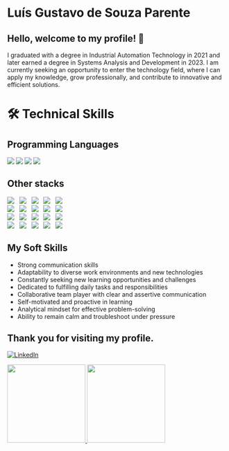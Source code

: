 # Luís Gustavo de Souza Parente
## Hello, welcome to my profile! 👋
I graduated with a degree in Industrial Automation Technology in 2021 and later earned a degree in Systems Analysis and Development in 2023. I am currently seeking an opportunity to enter the technology field, where I can apply my knowledge, grow professionally, and contribute to innovative and efficient solutions.

# 🛠️ Technical Skills

## Programming Languages
<img src="https://img.shields.io/badge/Java-ED8B00?style=for-the-badge&logo=java&logoColor=white" /> <img src="https://img.shields.io/badge/C%23-239120?style=for-the-badge&logo=c-sharp&logoColor=white" /> <img src="https://img.shields.io/badge/Python-3776AB?style=for-the-badge&logo=python&logoColor=white" /> <img src="https://img.shields.io/badge/C%2B%2B-00599C?style=for-the-badge&logo=c%2B%2B&logoColor=white" /> 

## Other stacks

<img src="https://img.shields.io/badge/Spring-6DB33F?style=for-the-badge&logo=spring&logoColor=white" />
&nbsp;
<img src="https://img.shields.io/badge/Spring_Boot-6DB33F?style=for-the-badge&logo=spring-boot&logoColor=white" />
&nbsp;
<img src="https://img.shields.io/badge/Postman-FF6C37?style=for-the-badge&logo=Postman&logoColor=white" />
&nbsp;
<img src="https://img.shields.io/badge/Hibernate-59666C?style=for-the-badge&logo=Hibernate&logoColor=white" />
&nbsp;
<img src="https://img.shields.io/badge/MongoDB-4EA94B?style=for-the-badge&logo=mongodb&logoColor=white" />
<br>
<img src="https://img.shields.io/badge/MySQL-005C84?style=for-the-badge&logo=mysql&logoColor=white" />
&nbsp;
<img src="https://img.shields.io/badge/Sqlite-003B57?style=for-the-badge&logo=sqlite&logoColor=white" />
&nbsp;
<img src="https://img.shields.io/badge/PostgreSQL-316192?style=for-the-badge&logo=postgresql&logoColor=white" />
&nbsp;
<img src="https://img.shields.io/badge/H2%20Database-1D6DB5?style=for-the-badge&logo=h2&logoColor=white" />
&nbsp;
<img src="https://img.shields.io/badge/Docker-2CA5E0?style=for-the-badge&logo=docker&logoColor=white" />
<br>
<img src="https://img.shields.io/badge/Junit5-25A162?style=for-the-badge&logo=junit5&logoColor=white" />
&nbsp;
<img src="https://img.shields.io/badge/Mockito-4CAF50?style=for-the-badge&logo=java&logoColor=white" />
&nbsp;
<img src="https://img.shields.io/badge/RestAssured-6DB33F?style=for-the-badge&logo=spring&logoColor=white" />
&nbsp;
<img src="https://img.shields.io/badge/TDD-%23F34B7D?style=for-the-badge&logo=testinglibrary&logoColor=white" />
&nbsp;
<img src="https://img.shields.io/badge/Swagger-85EA2D?style=for-the-badge&logo=Swagger&logoColor=white" />
<br>
<img src="https://img.shields.io/badge/GIT-E44C30?style=for-the-badge&logo=git&logoColor=white" />
&nbsp;
<img src="https://img.shields.io/badge/HATEOAS-6DB33F?style=for-the-badge&logo=spring&logoColor=white" />
&nbsp;
<img src="https://img.shields.io/badge/Cassandra-1287B1?style=for-the-badge&logo=apache-cassandra&logoColor=white" />
&nbsp;
<img src="https://img.shields.io/badge/Spring_WebFlux-6DB33F?style=for-the-badge&logo=spring&logoColor=white" />
&nbsp;
<img src="https://img.shields.io/badge/Spring_Batch-6DB33F?style=for-the-badge&logo=spring&logoColor=white" />

## My Soft Skills

- Strong communication skills
- Adaptability to diverse work environments and new technologies
- Constantly seeking new learning opportunities and challenges
- Dedicated to fulfilling daily tasks and responsibilities
- Collaborative team player with clear and assertive communication
- Self-motivated and proactive in learning
- Analytical mindset for effective problem-solving
- Ability to remain calm and troubleshoot under pressure

## Thank you for visiting my profile.

[![LinkedIn](https://img.shields.io/badge/LinkedIn-0077B5?style=for-the-badge&logo=linkedin&logoColor=white)](https://www.linkedin.com/in/luis-parente/)

<div>
<a href="[https://github.com/seu-usuário-aqui](https://github.com/Luis-Parente)">
<img loading="lazy" height="180em" src="https://github-readme-stats.vercel.app/api/top-langs/?username=Luis-Parente&layout=compact&langs_count=7&theme=dracula"/> 
<img loading="lazy" height="180em" src="https://github-readme-stats.vercel.app/api?username=Luis-Parente&show_icons=true&theme=dracula&include_all_commits=true&count_private=true"/>
</div>

